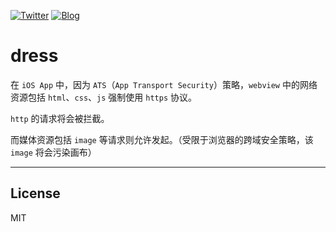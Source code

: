 [![Twitter](https://img.shields.io/badge/twitter-@qq393464140-blue.svg)](http://twitter.com/qq393464140)
[![Blog](https://img.shields.io/badge/blog-★-ff69b4.svg)](https://www.lixinliang.com)

# dress

在 `iOS App` 中，因为 `ATS`（`App Transport Security`）策略，`webview` 中的网络资源包括 `html`、`css`、`js` 强制使用 `https` 协议。

`http` 的请求将会被拦截。

而媒体资源包括 `image` 等请求则允许发起。（受限于浏览器的跨域安全策略，该 `image` 将会污染画布）

---

## License

MIT
